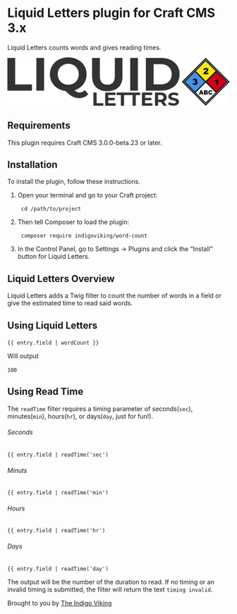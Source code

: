# Liquid Letters plugin for Craft CMS 3.x

Liquid Letters counts words and gives reading times.

![Screenshot](resources/img/plugin-logo.png)

## Requirements

This plugin requires Craft CMS 3.0.0-beta.23 or later.

## Installation

To install the plugin, follow these instructions.

1. Open your terminal and go to your Craft project:

        cd /path/to/project

2. Then tell Composer to load the plugin:

        composer require indigoviking/word-count

3. In the Control Panel, go to Settings → Plugins and click the “Install” button for Liquid Letters.

## Liquid Letters Overview

Liquid Letters adds a Twig filter to count the number of words in a field or give the estimated time to read said words.

## Using Liquid Letters

`{{ entry.field | wordCount }}`

Will output

`100`

## Using Read Time

The `readTime` filter requires a timing parameter of seconds(`sec`), minutes(`min`), hours(`hr`), or days(`day`, just for fun!).

###### Seconds

`{{ entry.field | readTime('sec')`

###### Minuts

`{{ entry.field | readTime('min')`

###### Hours

`{{ entry.field | readTime('hr')`

###### Days

`{{ entry.field | readTime('day')`

The output will be the number of the duration to read. If no timing or an invalid timing is submitted, the filter will return the text `timing invalid`.

Brought to you by [The Indigo Viking](https://www.theindigoviking.com)